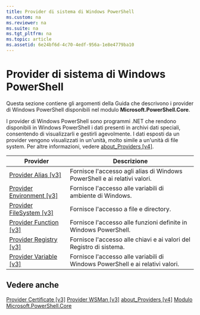 ```yaml
---
title: Provider di sistema di Windows PowerShell
ms.custom: na
ms.reviewer: na
ms.suite: na
ms.tgt_pltfrm: na
ms.topic: article
ms.assetid: 6e24bf6d-4c70-4edf-956a-1e8e4779ba10
---
```

# Provider di sistema di Windows PowerShell
Questa sezione contiene gli argomenti della Guida che descrivono i provider di Windows PowerShell disponibili nel modulo **Microsoft.PowerShell.Core**.

I provider di Windows PowerShell sono programmi .NET che rendono disponibili in Windows PowerShell i dati presenti in archivi dati speciali, consentendo di visualizzarli e gestirli agevolmente. I dati esposti da un provider vengono visualizzati in un'unità, molto simile a un'unità di file system. Per altre informazioni, vedere [about_Providers [v4]](https://technet.microsoft.com/en-us/library/2d9b3f32-be78-49ad-a547-21231c803242).

|Provider|Descrizione|
|------------|---------------|
|[Provider Alias [v3]](https://technet.microsoft.com/en-us/library/dce3f872-aeff-4eb2-8b38-876cd612fc29)|Fornisce l'accesso agli alias di Windows PowerShell e ai relativi valori.|
|[Provider Environment [v3]](https://technet.microsoft.com/en-us/library/94fcd05d-e702-4706-9b7d-ad7e5fd0ec09)|Fornisce l'accesso alle variabili di ambiente di Windows.|
|[Provider FileSystem [v3]](https://technet.microsoft.com/en-us/library/0e494537-dfdf-437a-8b27-c21e30aa1f9f)|Fornisce l'accesso a file e directory.|
|[Provider Function [v3]](https://technet.microsoft.com/en-us/library/7dfc92f4-9a88-4399-978d-6d5d224b3e76)|Fornisce l'accesso alle funzioni definite in Windows PowerShell.|
|[Provider Registry [v3]](https://technet.microsoft.com/en-us/library/d3c8013c-8caa-48d7-9feb-bfef0d95926e)|Fornisce l'accesso alle chiavi e ai valori del Registro di sistema.|
|[Provider Variable [v3]](https://technet.microsoft.com/en-us/library/78dbcbbd-7946-4b9b-b75b-146f247f821c)|Fornisce l'accesso alle variabili di Windows PowerShell e ai relativi valori.|

## Vedere anche
[Provider Certificate [v3]](https://technet.microsoft.com/en-us/library/3f743541-d0c6-4670-809a-b16fb01f7c4d)
[Provider WSMan [v3]](https://technet.microsoft.com/en-us/library/4c3d8d36-4f7a-4211-996f-64110e4b2eb7)
[about_Providers [v4]](https://technet.microsoft.com/en-us/library/2d9b3f32-be78-49ad-a547-21231c803242)
[Modulo Microsoft.PowerShell.Core](Microsoft.PowerShell.Core-Module.md)



<!--HONumber=May16_HO2-->


